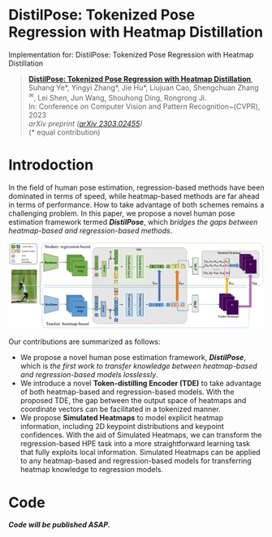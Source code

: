 # DistilPose:  Tokenized Pose Regression with Heatmap Distillation
Implementation for: DistilPose:  Tokenized Pose Regression with Heatmap Distillation

> [**DistilPose:  Tokenized Pose Regression with Heatmap Distillation**](https://arxiv.org/pdf/2303.02455.pdf),            
> Suhang Ye\*, Yingyi Zhang\*, Jie Hu\*, Liujuan Cao, Shengchuan Zhang<sup>✉</sup>, Lei Shen, Jun Wang, Shouhong Ding, Rongrong Ji. \
> In: Conference on Computer Vision and Pattern Recognition~(CVPR), 2023   
> *arXiv preprint ([arXiv 2303.02455](https://arxiv.org/abs/2303.02455))*  
> (\* equal contribution)

# Introdoction
In the field of human pose estimation, regression-based methods have been dominated in terms of speed, while heatmap-based methods are far ahead in terms of performance. How to take advantage of both schemes remains a challenging problem. In this paper, we propose a novel human pose estimation framework termed ***DistilPose***, which *bridges the gaps between heatmap-based and regression-based methods*. 

![image](https://github.com/yshMars/DistilPose/blob/main/images/framework.png)

Our contributions are summarized as follows:
- We propose a novel human pose estimation framework, ***DistilPose***, which is *the first work to transfer knowledge between heatmap-based and regression-based models losslessly*.
- We introduce a novel **Token-distilling Encoder (TDE)** to take advantage of both heatmap-based and regression-based models. With the proposed TDE, the gap between the output space of heatmaps and coordinate vectors can be facilitated in a tokenized manner.
- We propose **Simulated Heatmaps** to model explicit heatmap information, including 2D keypoint distributions and keypoint confidences. With the aid of Simulated Heatmaps, we can transform the regression-based HPE task into a more straightforward learning task that fully exploits local information. Simulated Heatmaps can be applied to any heatmap-based and regression-based models for transferring heatmap knowledge to regression models.

# Code
***Code will be published ASAP.***